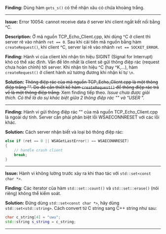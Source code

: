 **Finding:** Dùng hàm `gets_s()` có thể nhận xâu có chứa khoảng trắng.

---

**Issue:** Error 10054: cannot receive data ở server khi client ngắt kết nối bằng ^C.

**Description:** Ở mã nguồn TCP_Echo_Client.cpp, khi dùng ^C ở client thì server rẽ vào nhánh `ret == 0`. Sau khi cải tiến mã nguồn bằng hàm `createRequest()`, khi client ^C, server lại rẽ vào nhánh `ret == SOCKET_ERROR`.

**Finding:** Hành vi của client khi nhận tín hiệu SIGINT (Signal for Interrupt) khó có thể xác định. Vấn đề lớn nhất là client sẽ gửi thông điệp rác (request chưa hoàn chỉnh) tới server. Khi nhận tín hiệu ^C (hay ^K,...), hàm `createRequest()` ở client hành xử tương đương khi nhận kí tự `\n`.

**Solution:** ~~Thông điệp rác của mã nguồn TCP_Echo_Client.cpp là một thông điệp trắng "". Do đó cần thiết kế hàm `createRequest()` để thông điệp rác trả về là một thông điệp trắng.~~ Xem finding tiếp theo. *Issue chưa được giải thích. Có thể là do sự khác biệt giữa 2 thông điệp rác "" và "USER ".*

---

**Finding:** Hành vi gửi thông điệp rác "" của mã nguồn TCP_Echo_Client.cpp là ngoài dự tính. Server cần phải phân biệt lỗi WSAECONNRESET với các lỗi khác.

**Solution:** Cách server nhận biết và loại bỏ thông điệp rác:
```c++
else if (ret == 0 || WSAGetLastError() == WSAECONNRESET)
{
    // handle crash client
    break;
}
```

---

**Issue:** Hành vi không lường trước xảy ra khi thao tác với `std::set<const char *>`.

**Finding:** Các iterator của hàm `std::set::count()` và `std::set::erase()` (nói riêng) không thể kiểm soát.

**Solution:** Đừng dùng `std::set<const char *>`, hãy dùng `std::set<std::string>`. Cách convert từ C string sang C++ string như sau:
```c++
char c_string[4] = "uwu";
std::string s_string = c_string;
```

---
